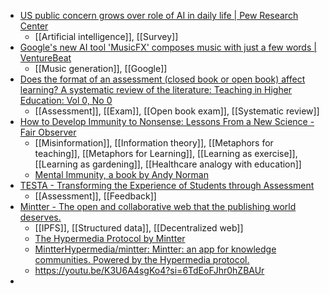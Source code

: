 - [US public concern grows over role of AI in daily life | Pew Research Center](https://www.pewresearch.org/short-reads/2023/08/28/growing-public-concern-about-the-role-of-artificial-intelligence-in-daily-life/)
	- [[Artificial intelligence]], [[Survey]]
- [Google's new AI tool 'MusicFX' composes music with just a few words | VentureBeat](https://venturebeat.com/ai/googles-new-ai-tool-musicfx-composes-music-with-just-a-few-words/)
	- [[Music generation]], [[Google]]
- [Does the format of an assessment (closed book or open book) affect learning? A systematic review of the literature: Teaching in Higher Education: Vol 0, No 0](https://www.tandfonline.com/doi/full/10.1080/13562517.2023.2289128)
	- [[Assessment]], [[Exam]], [[Open book exam]], [[Systematic review]]
- [How to Develop Immunity to Nonsense: Lessons From a New Science - Fair Observer](https://www.fairobserver.com/more/science/health/how-to-develop-immunity-to-nonsense-lessons-from-a-new-science/#)
	- [[Misinformation]], [[Information theory]], [[Metaphors for teaching]], [[Metaphors for Learning]], [[Learning as exercise]], [[Learning as gardening]], [[Healthcare analogy with education]]
	- [Mental Immunity, a book by Andy Norman](https://andynorman.org/mental-immunity)
- [TESTA - Transforming the Experience of Students through Assessment](https://www.testa.ac.uk/)
	- [[Assessment]], [[Feedback]]
- [Mintter - The open and collaborative web that the publishing world deserves.](https://mintter.com/)
	- [[IPFS]], [[Structured data]], [[Decentralized web]]
	- [The Hypermedia Protocol by Mintter](https://hyper.media/)
	- [MintterHypermedia/mintter: Mintter: an app for knowledge communities. Powered by the Hypermedia protocol.](https://github.com/MintterHypermedia/mintter)
	- https://youtu.be/K3U6A4sgKo4?si=6TdEoFJhr0hZBAUr
-